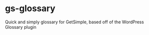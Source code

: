 gs-glossary
===========

Quick and simply glossary for GetSimple, based off of the WordPress Glossary plugin
